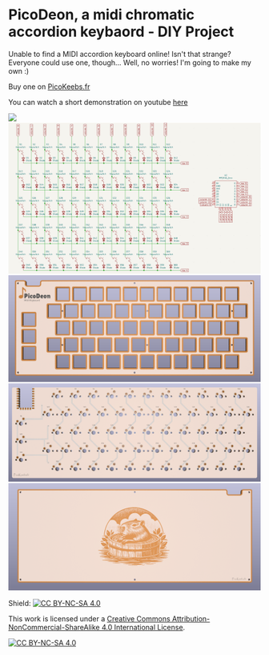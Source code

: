 # PicoDeon, a midi chromatic accordion keybaord - DIY Project

Unable to find a MIDI accordion keyboard online! Isn't that strange? Everyone could use one, though... Well, no worries! I'm going to make my own :)

Buy one on [PicoKeebs.fr](https://www.picokeebs.fr/picodeon.php)

You can watch a short demonstration on youtube [here](https://youtu.be/MS7t3GJ2ovU) 

<img src="./img/keyboard_layout.png">
<img src="./img/pcb_schematic.png">

<img src="./img/top_plate.png">
<img src="./img/pcb.png">
<img src="./img/bottom_plate.png">


Shield: [![CC BY-NC-SA 4.0][cc-by-nc-sa-shield]][cc-by-nc-sa]

This work is licensed under a [Creative Commons Attribution-NonCommercial-ShareAlike 4.0 International License][cc-by-nc-sa].

[![CC BY-NC-SA 4.0][cc-by-nc-sa-image]][cc-by-nc-sa]

[cc-by-nc-sa]: http://creativecommons.org/licenses/by-nc-sa/4.0/
[cc-by-nc-sa-image]: https://licensebuttons.net/l/by-nc-sa/4.0/88x31.png
[cc-by-nc-sa-shield]: https://img.shields.io/badge/License-CC%20BY--NC--SA%204.0-lightgrey.svg
